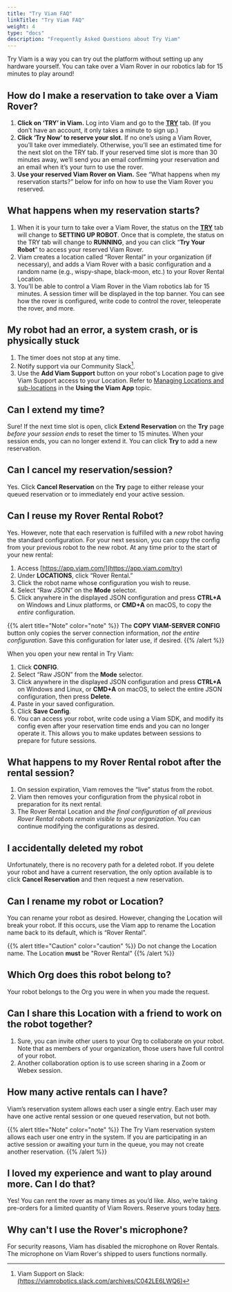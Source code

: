 ```yaml
--- 
title: "Try Viam FAQ"
linkTitle: "Try Viam FAQ"
weight: 4
type: "docs"
description: "Frequently Asked Questions about Try Viam"
---
```

Try Viam is a way you can try out the platform without setting up any hardware yourself. You can take over a Viam Rover in our robotics lab for 15 minutes to play around!

## How do I make a reservation to take over a Viam Rover?

1. **Click on ‘TRY’ in Viam.** Log into Viam and go to the **[TRY](https://app.viam.com/try)** tab. (If you don’t have an account, it only takes a minute to sign up.)
2. **Click ‘Try Now’ to reserve your slot.** If no one’s using a Viam Rover, you’ll take over immediately. Otherwise, you’ll see an estimated time for the next slot on the TRY tab. If your reserved time slot is more than 30 minutes away, we’ll send you an email confirming your reservation and an email when it’s your turn to use the rover.
3. **Use your reserved Viam Rover on Viam.** See “What happens when my reservation starts?” below for info on how to use the Viam Rover you reserved.

## What happens when my reservation starts?

1. When it is your turn to take over a Viam Rover, the status on the **[TRY](https://app.viam.com/try)** tab will change to **SETTING UP ROBOT**. Once that is complete, the status on the TRY tab will change to **RUNNING**, and you can click “**Try Your Robot**” to access your reserved Viam Rover.
2. Viam creates a location called “Rover Rental” in your organization (if necessary), and adds a Viam Rover with a basic configuration and a random name (e.g., wispy-shape, black-moon, etc.) to your Rover Rental Location.
3. You’ll be able to control a Viam Rover in the Viam robotics lab for 15 minutes. A session timer will be displayed in the top banner. You can see how the rover is configured, write code to control the rover, teleoperate the rover, and more.

## My robot had an error, a system crash, or is physically stuck

1. The timer does not stop at any time.
2. Notify support via our Community Slack[^cs].
3. Use the **Add Viam Support** button on your robot's Location page to give Viam Support access to your Location. Refer to [Managing Locations and sub-locations](/getting-started/app-usage/#managing-locations-and-sub-locations) in the **Using the Viam App** topic.

[^cs]: Viam Support on Slack: [(ht<span></span>tps://viamrobotics.slack.com/archives/C042LE6LWQ6)](https://viamrobotics.slack.com/archives/C042LE6LWQ6)

## Can I extend my time?

Sure! If the next time slot is open, click **Extend Reservation** on the **Try** page _before your session ends_ to reset the timer to 15 minutes. When your session ends, you can no longer extend it. You can click **Try** to add a new reservation.

## Can I cancel my reservation/session?

Yes. Click **Cancel Reservation** on the **Try** page to either release your queued reservation or to immediately end your active session.

## Can I reuse my Rover Rental Robot?

Yes. However, note that each reservation is fulfilled with a _new_ robot having the standard configuration.
For your next session, you can copy the config from your previous robot to the new robot.
At any time prior to the start of your new rental:

1. Access [https://app.viam.com/](https://app.viam.com/try)
2. Under **LOCATIONS**, click “Rover Rental.”
3. Click the robot name whose configuration you wish to reuse.
4. Select “Raw JSON” on the **Mode** selector.
5. Click anywhere in the displayed JSON configuration and press **CTRL+A** on Windows and Linux platforms, or **CMD+A** on macOS, to copy the _entire_ configuration.

{{%  alert title="Note" color="note" %}}
The **COPY VIAM-SERVER CONFIG** button only copies the server connection information, _not the entire configuration_.
Save this configuration for later use, if desired.
{{% /alert %}}

When you open your new rental in Try Viam:

1. Click **CONFIG**.
2. Select “Raw JSON” from the **Mode** selector.
3. Click anywhere in the displayed JSON configuration and press **CTRL+A** on Windows and Linux, or **CMD+A** on macOS, to select the entire JSON configuration, then press **Delete**.
4. Paste in your saved configuration.
5. Click **Save Config**.
6. You can access your robot, write code using a Viam SDK, and modify its config even after your reservation time ends and you can no longer operate it.
This allows you to make updates between sessions to prepare for future sessions.

## What happens to my Rover Rental robot after the rental session?

1. On session expiration, Viam removes the “live” status from the robot.
2. Viam then removes your configuration from the physical robot in preparation for its next rental.
3. The Rover Rental Location and _the final configuration of all previous Rover Rental robots remain visible to your organization_.
You can continue modifying the configurations as desired.

## I accidentally deleted my robot

Unfortunately, there is no recovery path for a deleted robot.
If you delete your robot and have a current reservation, the only option available is to click **Cancel Reservation** and then request a new reservation.

## Can I rename my robot or Location?

You can rename your robot as desired.
However, changing the Location will break your robot.
If this occurs, use the Viam app to rename the Location name back to its default, which is “Rover Rental”.

{{% alert title="Caution" color="caution" %}}
Do not change the Location name.
The Location **must** be "Rover Rental"
{{% /alert %}}

## Which Org does this robot belong to?

Your robot belongs to the Org you were in when you made the request.

## Can I share this Location with a friend to work on the robot together?

1. Sure, you can invite other users to your Org to collaborate on your robot.
Note that as members of your organization, those users have full control of your robot.
2. Another collaboration option is to use screen sharing in a Zoom or Webex session.

## How many active rentals can I have?

Viam’s reservation system allows each user a single entry.
Each user may have one active rental session or one queued reservation, but not both.

{{% alert title="Note" color="note" %}}
The Try Viam reservation system allows each user one entry in the system.
If you are participating in an active session or awaiting your turn in the queue, you may not create another reservation.
{{% /alert %}}

## I loved my experience and want to play around more. Can I do that?

Yes! You can rent the rover as many times as you’d like. Also, we’re taking pre-orders for a limited quantity of Viam Rovers. Reserve yours today [here](http://viam.com/resources/rover?utm_source=slack&utm_medium=social&utm_campaign=try-viam).

## Why can't I use the Rover's microphone?

For security reasons, Viam has disabled the microphone on Rover Rentals. The microphone on Viam Rover's shipped to users functions normally.
